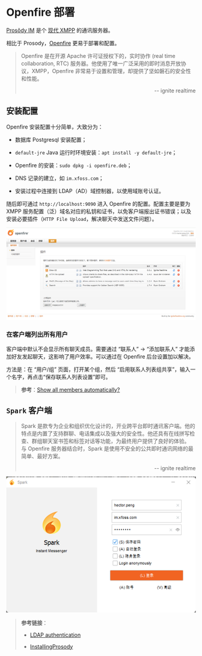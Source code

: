 # Openfire 部署


[Prosŏdy IM](https://prosody.im/) 是个 [现代 XMPP](https://modernxmpp.org/) 的通讯服务器。

相比于 Prosody，[Openfire](https://www.igniterealtime.org/projects/openfire/) 更易于部署和配置。


> Openfire 是在开源 Apache 许可证授权下的，实时协作 (real time collaboration, RTC) 服务器。他使用了唯一广泛采用的即时消息开放协议，XMPP，Openfire 非常易于设置和管理，却提供了坚如磐石的安全性和性能。
>
> <div style="text-align: right">-- ignite realtime</div>


## 安装配置

Openfire 安装配置十分简单，大致分为：


- 数据库 Postgresql 安装配置；

- `default-jre` Java 运行时环境安装：`apt install -y default-jre`；

- Openfire 的安装：`sudo dpkg -i openfire.deb`；

- DNS 记录的建立，如 `im.xfoss.com`；

- 安装过程中连接到 LDAP（AD）域控制器，以使用域账号认证。



随后即可通过 `http://localhost:9090` 进入 Openfire 的配置。配置主要是要为 XMPP 服务配置（泛）域名对应的私钥和证书，以免客户端报出证书错误；以及安装必要插件（`HTTP File Upload`，解决聊天中发送文件问题）。


![Openfire 4.8.3 - 插件](images/openfire-4.8.3.png)



### 在客户端列出所有用户



客户端中默认不会显示所有聊天成员。需要通过 “联系人” -> “添加联系人” 才能添加好友发起聊天，这影响了用户效率。可以通过在 Openfire 后台设置加以解决。


方法是：在 “用户/组” 页面，打开某个组，然后 “启用联系人列表组共享”，输入一个名字，再点击“保存联系人列表设置”即可。




> **参考**：[Show all members automatically?](https://discourse.igniterealtime.org/t/show-all-members-automatically/56660)




## `Spark` 客户端


> Spark 是款专为企业和组织优化设计的，开业跨平台即时通讯客户端。他的特点是内置了支持群聊、电话集成以及强大的安全性。他还具有在线拼写检查、群组聊天室书签和标签对话等功能，为最终用户提供了良好的体验。
> 与 Openfire 服务器结合时，Spark 是使用不安全的公共即时通讯网络的最简单、最好方案。
>
> <div style="text-align: right">-- ignite realtime</div>


![Spark 3.0.2 - 登录窗口](images/spark_3.0.2.png)





> **参考链接**：
>
> - [LDAP authentication](https://jitsi.github.io/handbook/docs/devops-guide/ldap-authentication/)
>
> - [InstallingProsody](https://wiki.debian.org/InstallingProsody)
>
